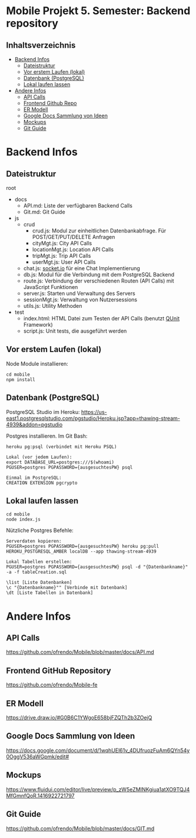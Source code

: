 Mobile Projekt 5. Semester: Backend repository
======

## Inhaltsverzeichnis
- [Backend Infos](#backendInfos)
    - [Dateistruktur](#dateistruktur)
    - [Vor erstem Laufen (lokal)](#vorErstemLaufen)
    - [Datenbank (PostgreSQL)](#datenbank)
    - [Lokal laufen lassen](#lokalLaufenLassen)
- [Andere Infos](#andereInfos)
    - [API Calls](#apiCalls)
    - [Frontend Github Repo](#frontendGithubRepo)
    - [ER Modell](#erModell)
    - [Google Docs Sammlung von Ideen](#ideen)
    - [Mockups](#mockups)
    - [Git Guide](#gitGuide)

# <a name="backendInfos"></a>Backend Infos
## <a name="dateistruktur"></a>Dateistruktur
root
- docs
    - API.md: Liste der verfügbaren Backend Calls
    - Git.md: Git Guide
- js
    - crud
        - crud.js: Modul zur einheitlichen Datenbankabfrage. Für POST/GET/PUT/DELETE Anfragen
        - cityMgt.js: City API Calls
        - locationMgt.js: Location API Calls
        - tripMgt.js: Trip API Calls
        - userMgt.js: User API Calls
    - chat.js: [socket.io](http://socket.io/) für eine Chat Implementierung
    - db.js: Modul für die Verbindung mit dem PostgreSQL Backend
    - route.js: Verbindung der verschiedenen Routen (API Calls) mit JavaScript Funktionen
    - server.js: Starten und Verwaltung des Servers
    - sessionMgt.js: Verwaltung von Nutzersessions
    - utils.js: Utility Methoden
- test
    - index.html: HTML Datei zum Testen der API Calls (benutzt [QUnit](http://qunitjs.com/) Framework)
    - script.js: Unit tests, die ausgeführt werden

## <a name="vorErstemLaufen"></a>Vor erstem Laufen (lokal)
Node Module installieren:
```
cd mobile
npm install
```

## <a name="datenbank"></a>Datenbank (PostgreSQL)
PostgreSQL Studio im Heroku:
https://us-east1.postgresqlstudio.com/pgstudio/Heroku.jsp?app=thawing-stream-4939&addon=pgstudio

Postgres installieren. Im Git Bash:
```
heroku pg:psql (verbindet mit Heroku PSQL)

Lokal (vor jedem Laufen):
export DATABASE_URL=postgres:///$(whoami)
PGUSER=postgres PGPASSWORD={ausgesuchtesPW} psql

Einmal im PostgreSQL:
CREATION EXTENSION pgcrypto
```

## <a name="lokalLaufenLassen"></a>Lokal laufen lassen
```
cd mobile
node index.js
```

Nützliche Postgres Befehle:
```
Serverdaten kopieren:
PGUSER=postgres PGPASSWORD={ausgesuchtesPW} heroku pg:pull HEROKU_POSTGRESQL_AMBER localDB --app thawing-stream-4939

Lokal Tabellen erstellen:
PGUSER=postgres PGPASSWORD={ausgesuchtesPW} psql -d "{Datenbankname}" -a -f tableCreation.sql 

\list [Liste Datenbanken]
\c "{Datenbankname}"" [Verbinde mit Datenbank]
\dt [Liste Tabellen in Datenbank]
```

# <a name="andereInfos"></a>Andere Infos 
## <a name="apiCalls"></a>API Calls
https://github.com/ofrendo/Mobile/blob/master/docs/API.md

## <a name="frontendGithubRepo"></a>Frontend GitHub Repository
https://github.com/ofrendo/Mobile-fe

## <a name="erModell"></a>ER Modell
https://drive.draw.io/#G0B6C1YWgoE658bjFZQTh2b3ZOejQ

## <a name="ideen"></a>Google Docs Sammlung von Ideen
https://docs.google.com/document/d/1wqhUEl61v_4DUfruozFuAm6QYn54y0OggV536aWGpmk/edit#

## <a name="mockups"></a>Mockups
https://www.fluidui.com/editor/live/preview/p_zW5eZMINKgiua1atXO9TQJ4MfGmnfQoR.1416922721797

## <a name="gitGuide"></a>Git Guide
https://github.com/ofrendo/Mobile/blob/master/docs/GIT.md
